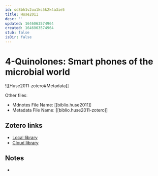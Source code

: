 ```yaml
---
id: sc8bh1v2uu1kc5k2k4a3ie5
title: Huse2011
desc: ''
updated: 1646063574964
created: 1646063574964
stub: false
isDir: false
---
```

# 4-Quinolones: Smart phones of the microbial world

![[Huse2011-zotero#Metadata]]

Other files:
* Mdnotes File Name: [[biblio.huse2011]]
* Metadata File Name: [[biblio.huse2011-zotero]]

##  Zotero links
* [Local library](zotero://select/items/1_2DXV2BBT)
* [Cloud library](http://zotero.org/users/7593438/items/2DXV2BBT)

## Notes
- 
